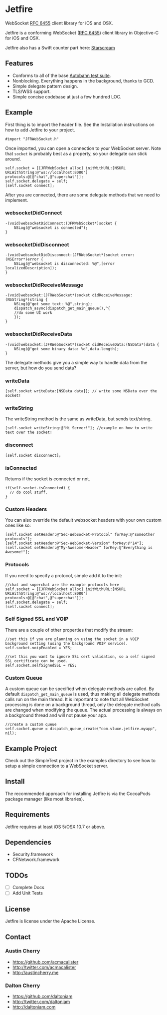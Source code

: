 Jetfire
=======

WebSocket [RFC 6455](http://tools.ietf.org/html/rfc6455) client library for iOS and OSX.

Jetfire is a conforming WebSocket ([RFC 6455](http://tools.ietf.org/html/rfc6455)) client library in Objective-C for iOS and OSX.

Jetfire also has a Swift counter part here: [Starscream](https://github.com/daltoniam/starscream)

## Features

- Conforms to all of the base [Autobahn test suite](http://autobahn.ws/testsuite/).
- Nonblocking. Everything happens in the background, thanks to GCD.
- Simple delegate pattern design.
- TLS/WSS support.
- Simple concise codebase at just a few hundred LOC.

## Example ##

First thing is to import the header file. See the Installation instructions on how to add Jetfire to your project.

```objc
#import "JFRWebSocket.h"
```

Once imported, you can open a connection to your WebSocket server. Note that `socket` is probably best as a property, so your delegate can stick around.

```objc
self.socket = [[JFRWebSocket alloc] initWithURL:[NSURL URLWithString:@"ws://localhost:8080"] protocols:@[@"chat",@"superchat"]];
self.socket.delegate = self;
[self.socket connect];
```

After you are connected, there are some delegate methods that we need to implement.

### websocketDidConnect

```objc
-(void)websocketDidConnect:(JFRWebSocket*)socket {
    NSLog(@"websocket is connected");
}
```

### websocketDidDisconnect

```objc
-(void)websocketDidDisconnect:(JFRWebSocket*)socket error:(NSError*)error {
    NSLog(@"websocket is disconnected: %@",[error localizedDescription]);
}
```

### websocketDidReceiveMessage

```objc
-(void)websocket:(JFRWebSocket*)socket didReceiveMessage:(NSString*)string {
    NSLog(@"got some text: %@",string);
    dispatch_async(dispatch_get_main_queue(),^{
	//do some UI work
    });
}
```

### websocketDidReceiveData

```objc
-(void)websocket:(JFRWebSocket*)socket didReceiveData:(NSData*)data {
    NSLog(@"got some binary data: %d",data.length);
}
```

The delegate methods give you a simple way to handle data from the server, but how do you send data?

### writeData

```objc
[self.socket writeData:[NSData data]]; // write some NSData over the socket!
```

### writeString

The writeString method is the same as writeData, but sends text/string.

```objc
[self.socket writeString:@"Hi Server!"]; //example on how to write text over the socket!
```

### disconnect

```objc
[self.socket disconnect];
```

### isConnected

Returns if the socket is connected or not.

```objc
if(self.socket.isConnected) {
  // do cool stuff.
}
```

### Custom Headers

You can also override the default websocket headers with your own custom ones like so:

```objc
[self.socket setHeader:@"Sec-WebSocket-Protocol" forKey:@"someother protocols"];
[self.socket setHeader:@"Sec-WebSocket-Version" forKey:@"14"];
[self.socket setHeader:@"My-Awesome-Header" forKey:@"Everything is Awesome!"];
```

### Protocols

If you need to specify a protocol, simple add it to the init:

```objc
//chat and superchat are the example protocols here
self.socket = [[JFRWebSocket alloc] initWithURL:[NSURL URLWithString:@"ws://localhost:8080"] protocols:@[@"chat",@"superchat"]];
self.socket.delegate = self;
[self.socket connect];
```

### Self Signed SSL and VOIP

There are a couple of other properties that modify the stream:

```objc
//set this if you are planning on using the socket in a VOIP background setting (using the background VOIP service).
self.socket.voipEnabled = YES;

//set this you want to ignore SSL cert validation, so a self signed SSL certificate can be used.
self.socket.selfSignedSSL = YES;
```

### Custom Queue

A custom queue can be specified when delegate methods are called. By default `dispatch_get_main_queue` is used, thus making all delegate methods calls run on the main thread. It is important to note that all WebSocket processing is done on a background thread, only the delegate method calls are changed when modifying the queue. The actual processing is always on a background thread and will not pause your app.

```objc
//create a custom queue
self.socket.queue = dispatch_queue_create("com.vluxe.jetfire.myapp", nil);
```

## Example Project

Check out the SimpleTest project in the examples directory to see how to setup a simple connection to a WebSocket server.

## Install ##

The recommended approach for installing Jetfire is via the CocoaPods package manager (like most libraries).

## Requirements ##

Jetfire requires at least iOS 5/OSX 10.7 or above.

## Dependencies ##
- Security.framework
- CFNetwork.framework

## TODOs

- [ ] Complete Docs
- [ ] Add Unit Tests

## License ##

Jetfire is license under the Apache License.

## Contact ##

### Austin Cherry ###
* https://github.com/acmacalister
* http://twitter.com/acmacalister
* http://austincherry.me

### Dalton Cherry ###
* https://github.com/daltoniam
* http://twitter.com/daltoniam
* http://daltoniam.com
